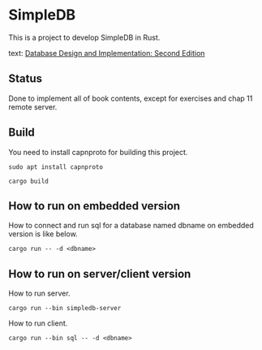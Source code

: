 # SimpleDB

This is a project to develop SimpleDB in Rust.

text: [Database Design and Implementation: Second Edition](https://www.amazon.co.jp/gp/product/3030338355/)

## Status

Done to implement all of book contents, except for exercises and chap 11 remote server.

## Build

You need to install capnproto for building this project.

``` shell
sudo apt install capnproto
```

``` shell
cargo build
```

## How to run on embedded version

How to connect and run sql for a database named dbname on embedded version is like below.

``` shell
cargo run -- -d <dbname>
```

## How to run on server/client version

How to run server.

``` shell
cargo run --bin simpledb-server
```

How to run client.

``` shell
cargo run --bin sql -- -d <dbname>
```
